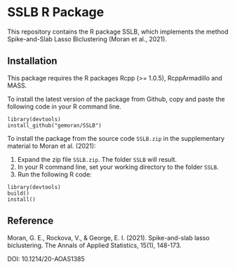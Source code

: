 # SSLB R Package

This repository contains the R package SSLB, which implements the method Spike-and-Slab Lasso Biclustering (Moran et al., 2021).

## Installation

This package requires the R packages Rcpp (>= 1.0.5), RcppArmadillo and MASS.

To install the latest version of the package from Github, copy and paste the following code in your R command line.
```
library(devtools)
install_github("gemoran/SSLB")
```

To install the package from the source code `SSLB.zip` in the supplementary material to Moran et al. (2021):

1. Expand the zip file `SSLB.zip`. The folder `SSLB` will result. 
2. In your R command line, set your working directory to the folder `SSLB`.
3. Run the following R code:
```
library(devtools)
build()
install()
```

## Reference

Moran, G. E., Rockova, V., & George, E. I. (2021). Spike-and-slab lasso biclustering. The Annals of Applied Statistics, 15(1), 148-173.

DOI: 10.1214/20-AOAS1385